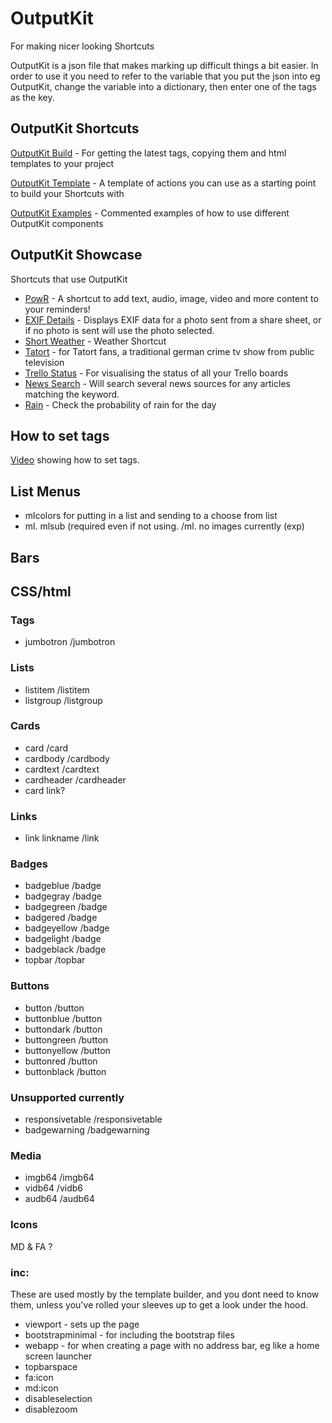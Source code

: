 # OutputKit
For making nicer looking Shortcuts

OutputKit is a json file that makes marking up difficult things a bit easier. In order to use it you need to refer to the variable that you put the json into eg OutputKit, change the variable into a dictionary, then enter one of the tags as the key.

## OutputKit Shortcuts
[OutputKit Build](https://routinehub.co/shortcut/1221) - For getting the latest tags, copying them and html templates to your project

[OutputKit Template](https://routinehub.co/shortcut/1220) - A template of actions you can use as a starting point to build your Shortcuts with 

[OutputKit Examples](https://routinehub.co/shortcut/1219) - Commented examples of how to use different OutputKit components

## OutputKit Showcase
Shortcuts that use OutputKit
- [PowR](https://routinehub.co/shortcut/1430) - A shortcut to add text, audio, image, video and more content to your reminders!
- [EXIF Details](https://routinehub.co/shortcut/913) - Displays EXIF data for a photo sent from a share sheet, or if no photo is sent will use the photo selected.
- [Short Weather](https://www.reddit.com/r/shortcuts/comments/abn8mp/i_wanted_to_play_around_with_outputkit_so_i_made/) - Weather Shortcut
- [Tatort](https://www.reddit.com/r/shortcuts/comments/9ze26m/tatort_viewer/) - for Tatort fans, a traditional german crime tv show from public television
- [Trello Status](https://routinehub.co/shortcut/1243) - For visualising the status of all your Trello boards
- [News Search](https://routinehub.co/shortcut/836) - Will search several news sources for any articles matching the keyword.
- [Rain](https://routinehub.co/shortcut/1222) - Check the probability of rain for the day

## How to set tags
[Video](https://imgur.com/a/vwme7Ov) showing how to set tags.

## List Menus

- mlcolors for putting in a list and sending to a choose from list
- ml.   mlsub (required even if not using.  /ml. no images currently (exp)

## Bars


## CSS/html
### Tags
- jumbotron    /jumbotron

### Lists
- listitem    /listitem
- listgroup   /listgroup

### Cards
- card      /card
- cardbody   /cardbody
- cardtext   /cardtext
- cardheader   /cardheader
- card link?

### Links
- link    linkname   /link 

### Badges
- badgeblue    /badge
- badgegray     /badge
- badgegreen   /badge
- badgered      /badge
- badgeyellow    /badge
- badgelight     /badge
- badgeblack    /badge
- topbar   /topbar

### Buttons
- button /button
- buttonblue  /button
- buttondark     /button
- buttongreen  /button
- buttonyellow    /button
- buttonred    /button 
- buttonblack  /button

### Unsupported currently
- responsivetable    /responsivetable
- badgewarning    /badgewarning

### Media
- imgb64  /imgb64
- vidb64  /vidb6
- audb64  /audb64

### Icons
MD & FA ?

### inc:
These are used mostly by the template builder, and you dont need to know them, unless you've rolled your sleeves up to get a look under the hood.
- viewport - sets up the page
- bootstrapminimal - for including the bootstrap files
- webapp - for when creating a page with no address bar, eg like a home screen launcher
- topbarspace
- fa:icon
- md:icon
- disableselection
- disablezoom
